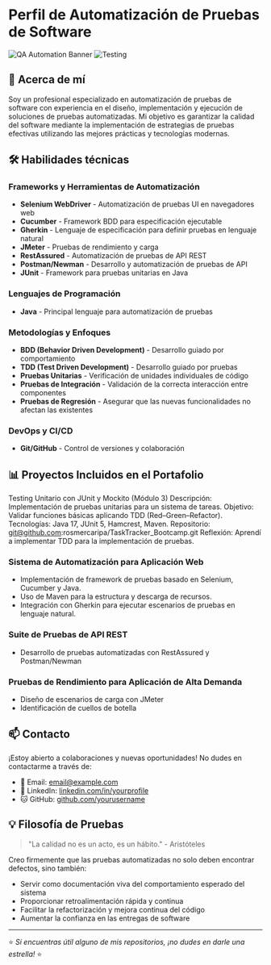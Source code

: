# Perfil de Automatización de Pruebas de Software

![QA Automation Banner](https://img.shields.io/badge/QA-Automation-blue)
![Testing](https://img.shields.io/badge/Testing-Expert-green)

## 👋 Acerca de mí

Soy un profesional especializado en automatización de pruebas de software con experiencia en el diseño, implementación y ejecución de soluciones de pruebas automatizadas. Mi objetivo es garantizar la calidad del software mediante la implementación de estrategias de pruebas efectivas utilizando las mejores prácticas y tecnologías modernas.

## 🛠️ Habilidades técnicas

### Frameworks y Herramientas de Automatización
- **Selenium WebDriver** - Automatización de pruebas UI en navegadores web
- **Cucumber** - Framework BDD para especificación ejecutable
- **Gherkin** - Lenguaje de especificación para definir pruebas en lenguaje natural
- **JMeter** - Pruebas de rendimiento y carga
- **RestAssured** - Automatización de pruebas de API REST
- **Postman/Newman** - Desarrollo y automatización de pruebas de API
- **JUnit** - Framework para pruebas unitarias en Java

### Lenguajes de Programación
- **Java** - Principal lenguaje para automatización de pruebas

### Metodologías y Enfoques
- **BDD (Behavior Driven Development)** - Desarrollo guiado por comportamiento
- **TDD (Test Driven Development)** - Desarrollo guiado por pruebas
- **Pruebas Unitarias** - Verificación de unidades individuales de código
- **Pruebas de Integración** - Validación de la correcta interacción entre componentes
- **Pruebas de Regresión** - Asegurar que las nuevas funcionalidades no afectan las existentes

### DevOps y CI/CD
- **Git/GitHub** - Control de versiones y colaboración

## 📊 Proyectos Incluidos en el Portafolio
Testing Unitario con JUnit y Mockito (Módulo 3)
Descripción: Implementación de pruebas unitarias para un sistema de tareas.
Objetivo: Validar funciones básicas aplicando TDD (Red–Green–Refactor).
Tecnologías: Java 17, JUnit 5, Hamcrest, Maven.
Repositorio: git@github.com:rosmercaripa/TaskTracker_Bootcamp.git
Reflexión: Aprendí a implementar TDD para la implementación de pruebas.


### Sistema de Automatización para Aplicación Web
- Implementación de framework de pruebas basado en Selenium, Cucumber y Java.
- Uso de Maven para la estructura y descarga de recursos.
- Integración con Gherkin para ejecutar escenarios de pruebas en lenguaje natural.

### Suite de Pruebas de API REST
- Desarrollo de pruebas automatizadas con RestAssured y Postman/Newman

### Pruebas de Rendimiento para Aplicación de Alta Demanda
- Diseño de escenarios de carga con JMeter
- Identificación de cuellos de botella


## 📫 Contacto

¡Estoy abierto a colaboraciones y nuevas oportunidades! No dudes en contactarme a través de:

- 📧 Email: [email@example.com](mailto:email@example.com)
- 💼 LinkedIn: [linkedin.com/in/yourprofile](https://www.linkedin.com/in/yourprofile)
- 🐱 GitHub: [github.com/yourusername](https://github.com/yourusername)

## 💡 Filosofía de Pruebas

> "La calidad no es un acto, es un hábito." - Aristóteles

Creo firmemente que las pruebas automatizadas no solo deben encontrar defectos, sino también:
- Servir como documentación viva del comportamiento esperado del sistema
- Proporcionar retroalimentación rápida y continua
- Facilitar la refactorización y mejora continua del código
- Aumentar la confianza en las entregas de software

---

⭐️ *Si encuentras útil alguno de mis repositorios, ¡no dudes en darle una estrella!* ⭐️
